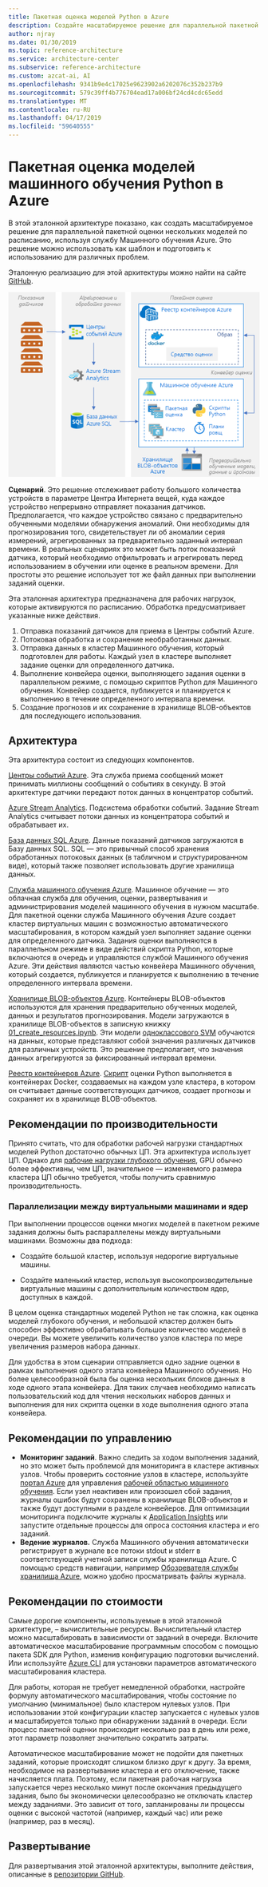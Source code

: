 ```yaml
---
title: Пакетная оценка моделей Python в Azure
description: Создайте масштабируемое решение для параллельной пакетной оценки моделей по расписанию, используя службу Машинного обучения Azure.
author: njray
ms.date: 01/30/2019
ms.topic: reference-architecture
ms.service: architecture-center
ms.subservice: reference-architecture
ms.custom: azcat-ai, AI
ms.openlocfilehash: 9341b9e4c17025e9623902a6202076c352b237b9
ms.sourcegitcommit: 579c39ff4b776704ead17a006bf24cd4cdc65edd
ms.translationtype: MT
ms.contentlocale: ru-RU
ms.lasthandoff: 04/17/2019
ms.locfileid: "59640555"
---
```

# <a name="batch-scoring-of-python-machine-learning-models-on-azure"></a>Пакетная оценка моделей машинного обучения Python в Azure

В этой эталонной архитектуре показано, как создать масштабируемое решение для параллельной пакетной оценки нескольких моделей по расписанию, используя службу Машинного обучения Azure. Это решение можно использовать как шаблон и подготовить к использованию для различных проблем.

Эталонную реализацию для этой архитектуры можно найти на сайте [GitHub][github].

![Пакетная оценка моделей Python в Azure](./_images/batch-scoring-python.png)

**Сценарий**. Это решение отслеживает работу большого количества устройств в параметре Центра Интернета вещей, куда каждое устройство непрерывно отправляет показания датчиков. Предполагается, что каждое устройство связано с предварительно обученными моделями обнаружения аномалий. Они необходимы для прогнозирования того, свидетельствует ли об аномалии серия измерений, агрегированных за предварительно заданный интервал времени. В реальных сценариях это может быть поток показаний датчика, который необходимо отфильтровать и агрегировать перед использованием в обучении или оценке в реальном времени. Для простоты это решение использует тот же файл данных при выполнении заданий оценки.

Эта эталонная архитектура предназначена для рабочих нагрузок, которые активируются по расписанию. Обработка предусматривает указанные ниже действия.

1. Отправка показаний датчиков для приема в Центры событий Azure.
2. Потоковая обработка и сохранение необработанных данных.
3. Отправка данных в кластер Машинного обучения, который подготовлен для работы. Каждый узел в кластере выполняет задание оценки для определенного датчика. 
4. Выполнение конвейера оценки, выполняющего задания оценки в параллельном режиме, с помощью скриптов Python для Машинного обучения. Конвейер создается, публикуется и планируется к выполнению в течение определенного интервала времени.
5. Создание прогнозов и их сохранение в хранилище BLOB-объектов для последующего использования.

## <a name="architecture"></a>Архитектура

Эта архитектура состоит из следующих компонентов.

[Центры событий Azure][event-hubs]. Эта служба приема сообщений может принимать миллионы сообщений о событиях в секунду. В этой архитектуре датчики передают поток данных в концентратор событий.

[Azure Stream Analytics][stream-analytics]. Подсистема обработки событий. Задание Stream Analytics считывает потоки данных из концентратора событий и обрабатывает их.

[База данных SQL Azure][sql-database]. Данные показаний датчиков загружаются в Базу данных SQL. SQL — это привычный способ хранения обработанных потоковых данных (в табличном и структурированном виде), который также позволяет использовать другие хранилища данных.

[Служба машинного обучения Azure][amls]. Машинное обучение — это облачная служба для обучения, оценки, развертывания и администрирования моделей машинного обучения в нужном масштабе. Для пакетной оценки служба Машинного обучения Azure создает кластер виртуальных машин с возможностью автоматического масштабирования, в котором каждый узел выполняет задание оценки для определенного датчика. Задания оценки выполняются в параллельном режиме в виде действий скрипта Python, которые включаются в очередь и управляются службой Машинного обучения Azure. Эти действия являются частью конвейера Машинного обучения, который создается, публикуется и планируется к выполнению в течение определенного интервала времени.

[Хранилище BLOB-объектов Azure][storage]. Контейнеры BLOB-объектов используются для хранения предварительно обученных моделей, данных и результатов прогнозирования. Модели загружаются в хранилище BLOB-объектов в записную книжку [01_create_resources.ipynb][create-resources]. Эти модели [одноклассового SVM][one-class-svm] обучаются на данных, которые представляют собой значения различных датчиков для различных устройств. Это решение предполагает, что значения данных агрегируются за фиксированный интервал времени.

[Реестр контейнеров Azure][acr]. [Скрипт][pyscript] оценки Python выполняется в контейнерах Docker, создаваемых на каждом узле кластера, в котором он считывает данные соответствующих датчиков, создает прогнозы и сохраняет их в хранилище BLOB-объектов.

## <a name="performance-considerations"></a>Рекомендации по производительности

Принято считать, что для обработки рабочей нагрузки стандартных моделей Python достаточно обычных ЦП. Эта архитектура использует ЦП. Однако для [рабочие нагрузки глубокого обучения][deep], GPU обычно более эффективны, чем ЦП, значительное &mdash; изменяемого размера кластера ЦП обычно требуется, чтобы получить сравнимую производительность.

### <a name="parallelizing-across-vms-versus-cores"></a>Параллелизации между виртуальными машинами и ядер

При выполнении процессов оценки многих моделей в пакетном режиме задания должны быть распараллелены между виртуальными машинами. Возможны два подхода:

* Создайте большой кластер, используя недорогие виртуальные машины.

* Создайте маленький кластер, используя высокопроизводительные виртуальные машины с дополнительным количеством ядер, доступных в каждой.

В целом оценка стандартных моделей Python не так сложна, как оценка моделей глубокого обучения, и небольшой кластер должен быть способен эффективно обрабатывать большое количество моделей в очереди. Вы можете увеличить количество узлов кластера по мере увеличения размеров набора данных.

Для удобства в этом сценарии отправляется одно задние оценки в рамках выполнения одного этапа конвейера Машинного обучения. Но более целесообразной была бы оценка нескольких блоков данных в ходе одного этапа конвейера. Для таких случаев необходимо написать пользовательский код для чтения нескольких наборов данных и выполнения для них скрипта оценки в ходе выполнения одного этапа конвейера.

## <a name="management-considerations"></a>Рекомендации по управлению

- **Мониторинг заданий**. Важно следить за ходом выполнения заданий, но это может быть проблемой для мониторинга в кластере активных узлов. Чтобы проверить состояние узлов в кластере, используйте [портал Azure][portal] для управления [рабочей областью машинного обучения][ml-workspace]. Если узел неактивен или произошел сбой задания, журналы ошибок будут сохранены в хранилище BLOB-объектов и также будут доступными в разделе конвейеров. Для оптимизации мониторинга подключите журналы к [Application Insights][app-insights] или запустите отдельные процессы для опроса состояния кластера и его заданий.
- **Ведение журналов.** Служба Машинного обучения автоматически регистрирует в журнале все потоки stdout и stderr в соответствующей учетной записи службы хранилища Azure. С помощью средств навигации, например [Обозревателя службы хранилища Azure][explorer], можно удобно просматривать файлы журнала.

## <a name="cost-considerations"></a>Рекомендации по стоимости

Самые дорогие компоненты, используемые в этой эталонной архитектуре, – вычислительные ресурсы. Вычислительный кластер можно масштабировать в зависимости от заданий в очереди. Включите автоматическое масштабирование программным способом с помощью пакета SDK для Python, изменив конфигурацию подготовки вычислений. Или используйте [Azure CLI][cli] для установки параметров автоматического масштабирования кластера.

Для работы, которая не требует немедленной обработки, настройте формулу автоматического масштабирования, чтобы состояние по умолчанию (минимальное) было кластером нулевых узлов. При использовании этой конфигурации кластер запускается с нулевых узлов и масштабируется только при обнаружении заданий в очереди. Если процесс пакетной оценки происходит несколько раз в день или реже, этот параметр позволяет значительно сократить затраты.

Автоматическое масштабирование может не подойти для пакетных заданий, которые происходят слишком близко друг к другу. За время, необходимое на развертывание кластера и его отключение, также начисляется плата. Поэтому, если пакетная рабочая нагрузка запускается через несколько минут после окончания предыдущего задания, было бы экономически целесообразно не отключать кластер между заданиями. Это зависит от того, запланированы ли процессы оценки с высокой частотой (например, каждый час) или реже (например, раз в месяц).

## <a name="deployment"></a>Развертывание

Для развертывания этой эталонной архитектуры, выполните действия, описанные в [репозитории GitHub][github].

[acr]: /azure/container-registry/container-registry-intro
[ai]: /azure/application-insights/app-insights-overview
[aml-compute]: /azure/machine-learning/service/how-to-set-up-training-targets#amlcompute
[amls]: /azure/machine-learning/service/overview-what-is-azure-ml
[automatic-scaling]: /azure/batch/batch-automatic-scaling
[azure-files]: /azure/storage/files/storage-files-introduction
[cli]: /cli/azure
[create-resources]: https://github.com/Microsoft/AMLBatchScoringPipeline/blob/master/01_create_resources.ipynb
[deep]: /azure/architecture/reference-architectures/ai/batch-scoring-deep-learning
[event-hubs]: /azure/event-hubs/event-hubs-geo-dr
[explorer]: https://azure.microsoft.com/en-us/features/storage-explorer/
[github]: https://github.com/Microsoft/AMLBatchScoringPipeline
[one-class-svm]: http://scikit-learn.org/stable/modules/generated/sklearn.svm.OneClassSVM.html
[portal]: https://portal.azure.com
[ml-workspace]: /azure/machine-learning/studio/create-workspace
[python-script]: https://github.com/Azure/BatchAIAnomalyDetection/blob/master/batchai/predict.py
[pyscript]: https://github.com/Microsoft/AMLBatchScoringPipeline/blob/master/scripts/predict.py
[storage]: /azure/storage/blobs/storage-blobs-overview
[stream-analytics]: /azure/stream-analytics/
[sql-database]: /azure/sql-database/
[app-insights]: /azure/application-insights/app-insights-overview
